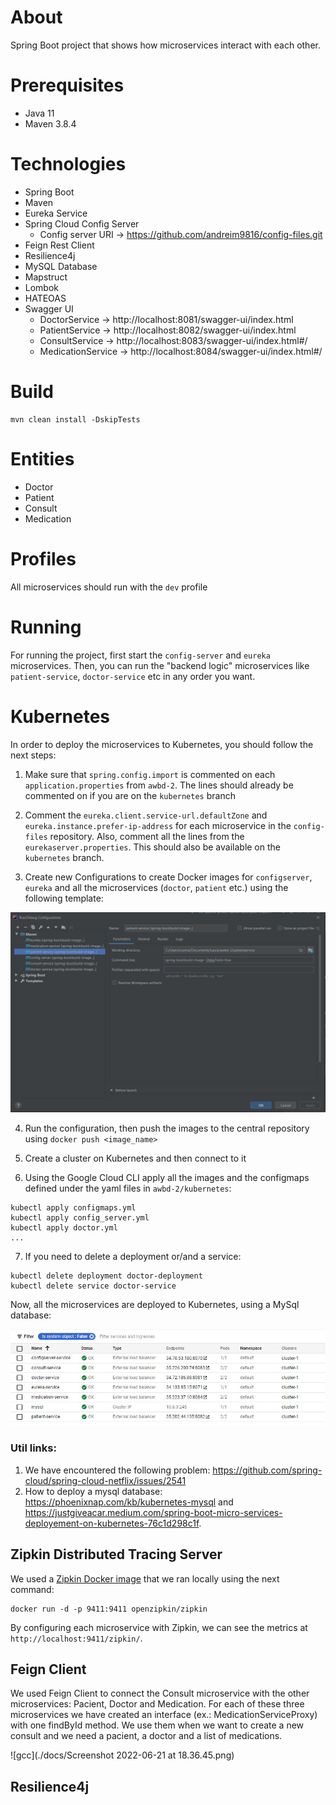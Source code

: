 # About

Spring Boot project that shows how microservices interact with each other.

# Prerequisites

* Java 11
* Maven 3.8.4

# Technologies

* Spring Boot
* Maven
* Eureka Service
* Spring Cloud Config Server
    * Config server URI -> https://github.com/andreim9816/config-files.git
* Feign Rest Client
* Resilience4j
* MySQL Database
* Mapstruct
* Lombok
* HATEOAS
* Swagger UI
    * DoctorService -> http://localhost:8081/swagger-ui/index.html
    * PatientService -> http://localhost:8082/swagger-ui/index.html
    * ConsultService -> http://localhost:8083/swagger-ui/index.html#/
    * MedicationService -> http://localhost:8084/swagger-ui/index.html#/

# Build

```
mvn clean install -DskipTests
```

# Entities

* Doctor
* Patient
* Consult
* Medication

# Profiles

All microservices should run with the `dev` profile

# Running

For running the project, first start the `config-server` and `eureka` microservices. Then, you can run the "backend logic" microservices like `patient-service`, `doctor-service` etc in any order you want.

# Kubernetes

In order to deploy the microservices to Kubernetes, you should follow the next steps:

1. Make sure that `spring.config.import` is commented on each `application.properties` from `awbd-2`. The lines should already be commented on if you are on the `kubernetes` branch

2. Comment the `eureka.client.service-url.defaultZone` and `eureka.instance.prefer-ip-address` for each microservice in the `config-files` repository. Also, comment all the lines from the `eurekaserver.properties`. This should also be available on the `kubernetes` branch.

3. Create new Configurations to create Docker images for `configserver`, `eureka` and all the microservices (`doctor`, `patient` etc.) using the following template:

![configuration](./docs/maven_configuration.JPG)

4. Run the configuration, then push the images to the central repository using `docker push <image_name>`

5. Create a cluster on Kubernetes and then connect to it 

6. Using the Google Cloud CLI apply all the images and the configmaps defined under the yaml files in `awbd-2/kubernetes`:
```$shell
kubectl apply configmaps.yml
kubectl apply config_server.yml
kubectl apply doctor.yml
...
```

7. If you need to delete a deployment or/and a service:
```$shell
kubectl delete deployment doctor-deployment
kubectl delete service doctor-service
```

Now, all the microservices are deployed to Kubernetes, using a MySql database:

![gcc](./docs/google_cloud_console.JPG)

### Util links: 

1. We have encountered the following problem: https://github.com/spring-cloud/spring-cloud-netflix/issues/2541
2. How to deploy a mysql database: https://phoenixnap.com/kb/kubernetes-mysql and https://justgiveacar.medium.com/spring-boot-micro-services-deployement-on-kubernetes-76c1d298c1f.


## Zipkin Distributed Tracing Server

We used a [Zipkin Docker image](https://hub.docker.com/r/openzipkin/zipkin/) that we ran locally using the next command:

```$shell
docker run -d -p 9411:9411 openzipkin/zipkin
```

By configuring each microservice with Zipkin, we can see the metrics at `http://localhost:9411/zipkin/`.

## Feign Client
We used Feign Client to connect the Consult microservice with the other microservices: Pacient, Doctor and Medication. For each of these three microservices we have created an interface (ex.: MedicationServiceProxy) with one findById method. We use them when we want to create a new consult and we need a pacient, a doctor and a list of medications.

![gcc](./docs/Screenshot 2022-06-21 at 18.36.45.png)

## Resilience4j
